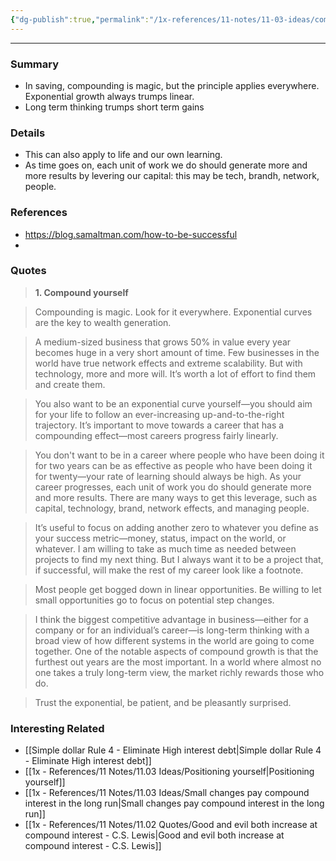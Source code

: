 ```yaml
---
{"dg-publish":true,"permalink":"/1x-references/11-notes/11-03-ideas/compounding-is-magic/","title":"Compounding is magic","created":"2024-10-23T12:47:12.092+03:00","updated":"2024-10-23T12:47:12.092+03:00"}
---
```


---

### Summary
- In saving, compounding is magic, but the principle applies everywhere. Exponential growth always trumps linear.
- Long term thinking trumps short term gains

### Details
- This can also apply to life and our own learning.
- As time goes on, each unit of work we do should generate more and more results by levering our capital: this may be tech, brandh, network, people.

### References
- https://blog.samaltman.com/how-to-be-successful
- 

### Quotes
> **1\. Compound yourself**

> Compounding is magic. Look for it everywhere. Exponential curves are the key to wealth generation.

> A medium-sized business that grows 50% in value every year becomes huge in a very short amount of time. Few businesses in the world have true network effects and extreme scalability. But with technology, more and more will. It’s worth a lot of effort to find them and create them.

> You also want to be an exponential curve yourself—you should aim for your life to follow an ever-increasing up-and-to-the-right trajectory. It’s important to move towards a career that has a compounding effect—most careers progress fairly linearly.

>You don't want to be in a career where people who have been doing it for two years can be as effective as people who have been doing it for twenty—your rate of learning should always be high. As your career progresses, each unit of work you do should generate more and more results. There are many ways to get this leverage, such as capital, technology, brand, network effects, and managing people.

>It’s useful to focus on adding another zero to whatever you define as your success metric—money, status, impact on the world, or whatever. I am willing to take as much time as needed between projects to find my next thing. But I always want it to be a project that, if successful, will make the rest of my career look like a footnote.

> Most people get bogged down in linear opportunities. Be willing to let small opportunities go to focus on potential step changes. 

> I think the biggest competitive advantage in business—either for a company or for an individual’s career—is long-term thinking with a broad view of how different systems in the world are going to come together. One of the notable aspects of compound growth is that the furthest out years are the most important. In a world where almost no one takes a truly long-term view, the market richly rewards those who do.

> Trust the exponential, be patient, and be pleasantly surprised.

### Interesting Related
- [[Simple dollar Rule 4 - Eliminate High interest debt\|Simple dollar Rule 4 - Eliminate High interest debt]]
- [[1x - References/11 Notes/11.03 Ideas/Positioning yourself\|Positioning yourself]]
- [[1x - References/11 Notes/11.03 Ideas/Small changes pay compound interest in the long run\|Small changes pay compound interest in the long run]]
- [[1x - References/11 Notes/11.02 Quotes/Good and evil both increase at compound interest - C.S. Lewis\|Good and evil both increase at compound interest - C.S. Lewis]]